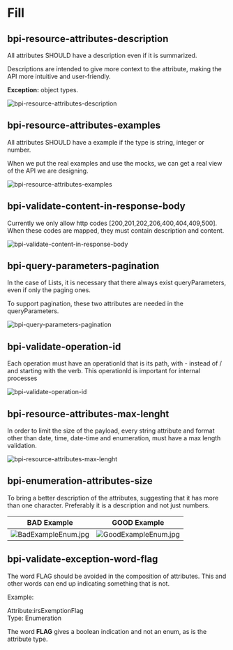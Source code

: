 # Fill

## bpi-resource-attributes-description

All attributes SHOULD have a description even if it is summarized. 

Descriptions are intended to give more context to the attribute, making the API more intuitive and user-friendly.

**Exception:** object types.

![bpi-resource-attributes-description](https://raw.github.com/bancobpi/style-guide/main/static/bpi-resource-attributes-description.jpg)

## bpi-resource-attributes-examples

All attributes SHOULD have a example if the type is string, integer or number.

When we put the real examples and use the mocks, we can get a real view of the API we are designing.

![bpi-resource-attributes-examples](https://raw.github.com/bancobpi/style-guide/main/static/bpi-resource-attributes-examples.jpg)

## bpi-validate-content-in-response-body

Currently we only allow http codes [200,201,202,206,400,404,409,500]. When these codes are mapped, they must contain description and content.

![bpi-validate-content-in-response-body](https://raw.github.com/bancobpi/style-guide/main/static/bpi-validate-content-in-response-body.jpg)

## bpi-query-parameters-pagination

In the case of Lists, it is necessary that there always exist queryParameters, even if only the paging ones.

To support pagination, these two attributes are needed in the queryParameters.

![bpi-query-parameters-pagination](https://raw.github.com/bancobpi/style-guide/main/static/bpi-query-parameters-pagination.jpg)

## bpi-validate-operation-id

Each operation must have an operationId that is its path, with - instead of / and starting with the verb. This operationId is important for internal processes

![bpi-validate-operation-id](https://raw.github.com/bancobpi/style-guide/main/static/bpi-validate-operation-id.jpg)

## bpi-resource-attributes-max-lenght

In order to limit the size of the payload, every string attribute and format other than date, time, date-time and enumeration, must have a max length validation.

![bpi-resource-attributes-max-lenght](https://raw.github.com/bancobpi/style-guide/main/static/bpi-resource-attributes-max-lenght.jpg)

## bpi-enumeration-attributes-size

To bring a better description of the attributes, suggesting that it has more than one character. Preferably it is a description and not just numbers.

BAD Example | GOOD Example
---------|----------
 ![BadExampleEnum.jpg](https://stoplight.io/api/v1/projects/cHJqOjY2NDEz/images/RXgN6QEsKxg)  | ![GoodExampleEnum.jpg](https://stoplight.io/api/v1/projects/cHJqOjY2NDEz/images/oPZ9mpg8wes) 

## bpi-validate-exception-word-flag

The word FLAG should be avoided in the composition of attributes. This and other words can end up indicating something that is not.

Example: 

Attribute:irsExemptionFlag <br>
Type: Enumeration <br>

The word **FLAG** gives a boolean indication and not an enum, as is the attribute type.





